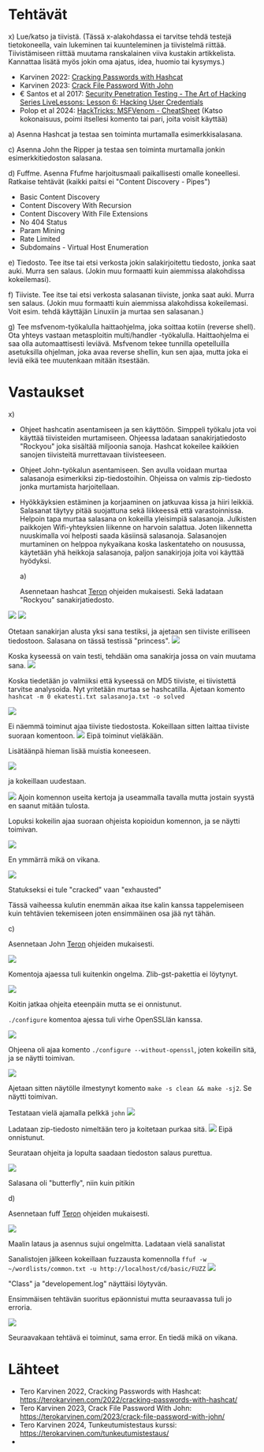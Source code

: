 # Tehtävät


x) Lue/katso ja tiivistä. (Tässä x-alakohdassa ei tarvitse tehdä testejä tietokoneella, vain lukeminen tai kuunteleminen ja tiivistelmä riittää. Tiivistämiseen riittää muutama ranskalainen viiva kustakin artikkelista. Kannattaa lisätä myös jokin oma ajatus, idea, huomio tai kysymys.)
- Karvinen 2022: [Cracking Passwords with Hashcat](https://terokarvinen.com/2022/cracking-passwords-with-hashcat/)
- Karvinen 2023: [Crack File Password With John](https://terokarvinen.com/2023/crack-file-password-with-john/)
- € Santos et al 2017: [Security Penetration Testing - The Art of Hacking Series LiveLessons: Lesson 6: Hacking User Credentials](https://www.oreilly.com/videos/security-penetration-testing/9780134833989/9780134833989-sptt_00_06_00_00/)
- Polop et al 2024: [HackTricks: MSFVenom - CheatSheet](https://book.hacktricks.xyz/generic-methodologies-and-resources/reverse-shells/msfvenom) (Katso kokonaisuus, poimi itsellesi komento tai pari, joita voisit käyttää)

a) Asenna Hashcat ja testaa sen toiminta murtamalla esimerkkisalasana.

c) Asenna John the Ripper ja testaa sen toiminta murtamalla jonkin esimerkkitiedoston salasana.

d) Fuffme. Asenna Ffufme harjoitusmaali paikallisesti omalle koneellesi. Ratkaise tehtävät (kaikki paitsi ei "Content Discovery - Pipes")
- Basic Content Discovery
- Content Discovery With Recursion
- Content Discovery With File Extensions
- No 404 Status
- Param Mining
- Rate Limited
- Subdomains - Virtual Host Enumeration

e) Tiedosto. Tee itse tai etsi verkosta jokin salakirjoitettu tiedosto, jonka saat auki. Murra sen salaus. (Jokin muu formaatti kuin aiemmissa alakohdissa kokeilemasi).

f) Tiiviste. Tee itse tai etsi verkosta salasanan tiiviste, jonka saat auki. Murra sen salaus. (Jokin muu formaatti kuin aiemmissa alakohdissa kokeilemasi. Voit esim. tehdä käyttäjän Linuxiin ja murtaa sen salasanan.)

g) Tee msfvenom-työkalulla haittaohjelma, joka soittaa kotiin (reverse shell). Ota yhteys vastaan metasploitin multi/handler -työkalulla.
Haittaohjelma ei saa olla automaattisesti leviävä. Msfvenom tekee tunnilla opetelluilla asetuksilla ohjelman, joka avaa reverse shellin, kun sen ajaa, mutta joka ei leviä eikä tee muutenkaan mitään itsestään.



# Vastaukset

x) 

- Ohjeet hashcatin asentamiseen ja sen käyttöön. Simppeli työkalu jota voi käyttää tiivisteiden murtamiseen. Ohjeessa ladataan sanakirjatiedosto "Rockyou" joka sisältää miljoonia sanoja. Hashcat kokeilee kaikkien sanojen
  tiivisteitä murrettavaan tiivisteeseen.
- Ohjeet John-työkalun asentamiseen. Sen avulla voidaan murtaa salasanoja esimerkiksi zip-tiedostoihin. Ohjeissa on valmis zip-tiedosto jonka murtamista harjoitellaan.
- Hyökkäyksien estäminen ja korjaaminen on jatkuvaa kissa ja hiiri leikkiä. Salasanat täytyy pitää suojattuna sekä liikkeessä että varastoinnissa. Helpoin tapa murtaa salasana on kokeilla yleisimpiä salasanoja. Julkisten paikkojen Wifi-yhteyksien liikenne on harvoin salattua. Joten liikennetta nuuskimalla voi helposti saada käsiinsä salasanoja. Salasanojen murtaminen on helppoa nykyaikana koska laskentateho on nousussa, käytetään yhä heikkoja salasanoja, paljon sanakirjoja joita voi käyttää hyödyksi.

  a)

   Asennetaan hashcat [Teron](https://terokarvinen.com/2022/cracking-passwords-with-hashcat/) ohjeiden mukaisesti. Sekä ladataan "Rockyou" sanakirjatiedosto.

![](https://github.com/user-attachments/assets/f7767e48-735c-4da7-894a-ecaae8544fde)
![](https://github.com/user-attachments/assets/52273c38-132b-43ef-8def-b532c671b518)

Otetaan sanakirjan alusta yksi sana testiksi, ja ajetaan sen tiiviste erilliseen tiedostoon. Salasana on tässä testissä "princess".
![](https://github.com/user-attachments/assets/0283ba8b-8129-43fa-a429-303881f50449)

Koska kyseessä on vain testi, tehdään oma sanakirja jossa on vain muutama sana.
![](https://github.com/user-attachments/assets/dcad4dee-9f55-46e5-b0c4-63c63ebaa0fa)

Koska tiedetään jo valmiiksi että kyseessä on MD5 tiiviste, ei tiivistettä tarvitse analysoida. Nyt yritetään murtaa se hashcatilla. Ajetaan komento `hashcat -m 0 ekatesti.txt salasanoja.txt -o solved`

![](https://github.com/user-attachments/assets/3d35dfd2-666d-4c5d-8ef8-f3dc316864eb)

Ei näemmä toiminut ajaa tiiviste tiedostosta. Kokeillaan sitten laittaa tiiviste suoraan komentoon.
![](https://github.com/user-attachments/assets/c30b9a40-f373-4d2d-ab1e-a5871cc8b699)
Eipä toiminut vieläkään. 

Lisätäänpä hieman lisää muistia koneeseen.

![](https://github.com/user-attachments/assets/d47ab2e0-76a8-4a3d-8788-8bfc1eb4afc6)

ja kokeillaan uudestaan.

![](https://github.com/user-attachments/assets/1d58b6c5-b649-41ad-859d-ea73d7beb221)
Ajoin komennon useita kertoja ja useammalla tavalla mutta jostain syystä en saanut mitään tulosta.

Lopuksi kokeilin ajaa suoraan ohjeista kopioidun komennon, ja se näytti toimivan. 

![](https://github.com/user-attachments/assets/5d4765eb-9fc8-454f-aedc-28085498a370)

En ymmärrä mikä on vikana. 

![](https://github.com/user-attachments/assets/3bccee59-6173-4c36-ae0a-1a9f16987567)

Statukseksi ei tule "cracked" vaan "exhausted"

Tässä vaiheessa kulutin enemmän aikaa itse kalin kanssa tappelemiseen kuin tehtävien tekemiseen joten ensimmäinen osa jää nyt tähän.

c) 

Asennetaan John [Teron](https://terokarvinen.com/2023/crack-file-password-with-john/) ohjeiden mukaisesti. 

![](https://github.com/user-attachments/assets/9e2e7b89-44ac-4853-9312-81b06df17e2a)

Komentoja ajaessa tuli kuitenkin ongelma. Zlib-gst-pakettia ei löytynyt.

![](https://github.com/user-attachments/assets/c9b599bc-471f-4529-ae87-26c5b4f01ed1)

Koitin jatkaa ohjeita eteenpäin mutta se ei onnistunut.

`./configure` komentoa ajessa tuli virhe OpenSSLlän kanssa.

![](https://github.com/user-attachments/assets/3eabbe3e-5570-41df-a94d-881002f82e77)

Ohjeena oli ajaa komento `./configure --without-openssl`, joten kokeilin sitä, ja se näytti toimivan. 

![](https://github.com/user-attachments/assets/6335c2ad-ed44-4ca8-bb24-4ff737f0f7cf)

Ajetaan sitten näytölle ilmestynyt komento `make -s clean && make -sj2`. Se näytti toimivan.

Testataan vielä ajamalla pelkkä `john`
![](https://github.com/user-attachments/assets/9f95d759-33bc-4a7a-ae3f-94814c7c68b9)

Ladataan zip-tiedosto nimeltään tero ja koitetaan purkaa sitä.
![](https://github.com/user-attachments/assets/476c7767-d66e-4e9b-99df-ce4abdcee768)
Eipä onnistunut.

Seurataan ohjeita ja lopulta saadaan tiedoston salaus purettua.

![](https://github.com/user-attachments/assets/c60c9ff4-24fa-4649-b225-da2859faae72)

Salasana oli "butterfly", niin kuin pitikin


d)

Asennetaan fuff [Teron](https://terokarvinen.com/2023/fuffme-web-fuzzing-target-debian/) ohjeiden mukaisesti.

![](https://github.com/user-attachments/assets/442c2e05-b483-45cc-aa49-23c393e1bbda)

Maalin lataus ja asennus sujui ongelmitta.
Ladataan vielä sanalistat

Sanalistojen jälkeen kokeillaan fuzzausta komennolla `ffuf -w ~/wordlists/common.txt -u http://localhost/cd/basic/FUZZ`
![](https://github.com/user-attachments/assets/16240d9a-57ea-4efa-9e7d-10a5a8ecf298)

"Class" ja "developement.log" näyttäisi löytyvän.

Ensimmäisen tehtävän suoritus epäonnistui mutta seuraavassa tuli jo erroria.

![](https://github.com/user-attachments/assets/910400a4-b74e-4f0f-a1c2-5610f31228ff)

Seuraavakaan tehtävä ei toiminut, sama error. En tiedä mikä on vikana. 














# Lähteet

- Tero Karvinen 2022, Cracking Passwords with Hashcat: https://terokarvinen.com/2022/cracking-passwords-with-hashcat/
- Tero Karvinen 2023, Crack File Password With John: https://terokarvinen.com/2023/crack-file-password-with-john/
- Tero Karvinen 2024, Tunkeutumistestaus kurssi: https://terokarvinen.com/tunkeutumistestaus/
- 
